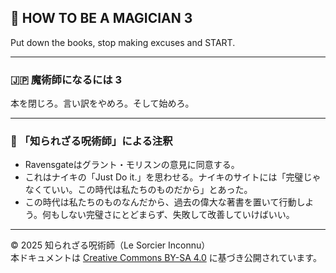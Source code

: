 ## 🧙 HOW TO BE A MAGICIAN 3 

Put down the books, stop making excuses and START.

---

### 🇯🇵 魔術師になるには 3

本を閉じろ。言い訳をやめろ。そして始めろ。

---

### 🐌 「知られざる呪術師」による注釈

- Ravensgateはグラント・モリスンの意見に同意する。
- これはナイキの「Just Do it.」を思わせる。ナイキのサイトには「完璧じゃなくていい。この時代は私たちのものだから」とあった。
- この時代は私たちのものなんだから、過去の偉大な著書を置いて行動しよう。何もしない完璧さにとどまらず、失敗して改善していけばいい。

---

© 2025 知られざる呪術師（Le Sorcier Inconnu）  
本ドキュメントは [Creative Commons BY-SA 4.0](https://creativecommons.org/licenses/by-sa/4.0/deed.ja) に基づき公開されています。
